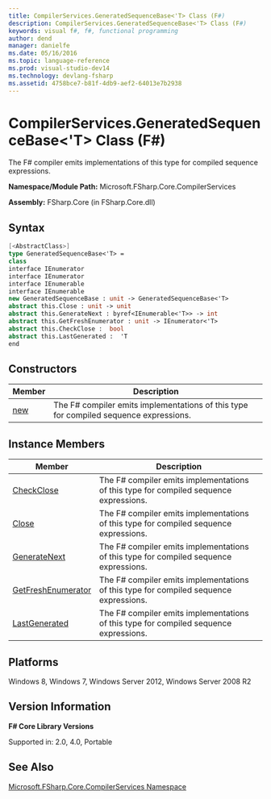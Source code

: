 ```yaml
---
title: CompilerServices.GeneratedSequenceBase<'T> Class (F#)
description: CompilerServices.GeneratedSequenceBase<'T> Class (F#)
keywords: visual f#, f#, functional programming
author: dend
manager: danielfe
ms.date: 05/16/2016
ms.topic: language-reference
ms.prod: visual-studio-dev14
ms.technology: devlang-fsharp
ms.assetid: 4758bce7-b81f-4db9-aef2-64013e7b2938 
---
```


# CompilerServices.GeneratedSequenceBase<'T> Class (F#)

The F# compiler emits implementations of this type for compiled sequence expressions.

**Namespace/Module Path:** Microsoft.FSharp.Core.CompilerServices

**Assembly:** FSharp.Core (in FSharp.Core.dll)


## Syntax

```fsharp
[<AbstractClass>]
type GeneratedSequenceBase<'T> =
class
interface IEnumerator
interface IEnumerator
interface IEnumerable
interface IEnumerable
new GeneratedSequenceBase : unit -> GeneratedSequenceBase<'T>
abstract this.Close : unit -> unit
abstract this.GenerateNext : byref<IEnumerable<'T>> -> int
abstract this.GetFreshEnumerator : unit -> IEnumerator<'T>
abstract this.CheckClose :  bool
abstract this.LastGenerated :  'T
end
```

## Constructors

|Member|Description|
|------|-----------|
|[new](https://msdn.microsoft.com/library/c4c0088e-9cc3-48c1-b56a-daea63852da5)|The F# compiler emits implementations of this type for compiled sequence expressions.|

## Instance Members

|Member|Description|
|------|-----------|
|[CheckClose](https://msdn.microsoft.com/library/7080b2ce-73f0-4457-b255-d02c8915ac05)|The F# compiler emits implementations of this type for compiled sequence expressions.|
|[Close](https://msdn.microsoft.com/library/17171809-449d-4311-97a2-50f77ebd2518)|The F# compiler emits implementations of this type for compiled sequence expressions.|
|[GenerateNext](https://msdn.microsoft.com/library/9c6e1da1-a6ad-4fc3-887f-e6ea063d9864)|The F# compiler emits implementations of this type for compiled sequence expressions.|
|[GetFreshEnumerator](https://msdn.microsoft.com/library/5ba71cbc-66e3-4062-b687-2b93ada2cb98)|The F# compiler emits implementations of this type for compiled sequence expressions.|
|[LastGenerated](https://msdn.microsoft.com/library/a5f67d10-60ef-4ce7-ac2e-2fb01964d621)|The F# compiler emits implementations of this type for compiled sequence expressions.|

## Platforms
Windows 8, Windows 7, Windows Server 2012, Windows Server 2008 R2

## Version Information
**F# Core Library Versions**

Supported in: 2.0, 4.0, Portable

## See Also
[Microsoft.FSharp.Core.CompilerServices Namespace](Microsoft.FSharp.Core.CompilerServices-Namespace-%5BFSharp%5D.md)
